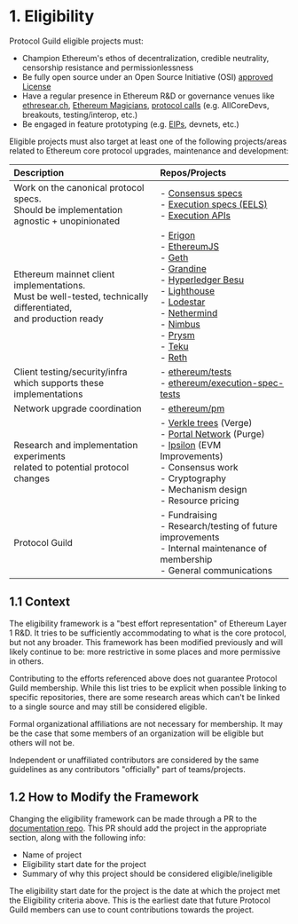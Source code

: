 # 1. Eligibility

Protocol Guild eligible projects must:

- Champion Ethereum's ethos of decentralization, credible neutrality, censorship resistance and permissionlessness 
- Be fully open source under an Open Source Initiative (OSI) [approved License](https://opensource.org/licenses)
- Have a regular presence in Ethereum R&D or governance venues like [ethresear.ch](https://ethresear.ch), [Ethereum Magicians](https://ethereum-magicians.org/), [protocol calls](https://calendar.google.com/calendar/u/0?cid=Y191cGFvZm9uZzhtZ3JtcmtlZ243aWM3aGs1c0Bncm91cC5jYWxlbmRhci5nb29nbGUuY29t) (e.g. AllCoreDevs, breakouts, testing/interop, etc.)
- Be engaged in feature prototyping (e.g. [EIPs](https://github.com/ethereum/eips), devnets, etc.)

Eligible projects must also target at least one of the following projects/areas related to Ethereum core protocol upgrades, maintenance and development:

| Description | Repos/Projects |
|:--|:---|
| Work on the canonical protocol specs. <br/> Should be implementation agnostic + unopinionated | - [Consensus specs](https://github.com/ethereum/consensus-specs) <br/> - [Execution specs (EELS)](https://github.com/ethereum/execution-specs) <br/> - [Execution APIs](https://github.com/ethereum/execution-apis)  |
| Ethereum mainnet client implementations. <br/> Must be well-tested, technically differentiated, <br/>  and production ready | - [Erigon](https://github.com/erigontech/erigon) <br/> - [EthereumJS](https://github.com/ethereumjs) <br/> - [Geth](https://github.com/ethereum/go-ethereum) <br/> - [Grandine](https://github.com/grandinetech/grandine) <br/> - [Hyperledger Besu](https://github.com/hyperledger/besu) <br/> - [Lighthouse](https://github.com/sigp/lighthouse) <br/> - [Lodestar](https://github.com/ChainSafe/lodestar) <br/> - [Nethermind](https://github.com/NethermindEth/nethermind) <br/> - [Nimbus](https://github.com/status-im/nimbus-eth2) <br/> - [Prysm](https://github.com/prysmaticlabs/prysm) <br/> - [Teku](https://github.com/ConsenSys/teku) <br/> - [Reth](https://github.com/paradigmxyz/reth) |
| Client testing/security/infra <br/> which supports these implementations | - [ethereum/tests](https://github.com/ethereum/tests) <br/> - [ethereum/execution-spec-tests](https://github.com/ethereum/execution-spec-tests) |
| Network upgrade coordination  | - [ethereum/pm](https://github.com/ethereum/pm) |
| Research and implementation experiments <br/> related to potential protocol changes | - [Verkle trees](https://github.com/gballet/go-verkle) (Verge) <br/> - [Portal Network](https://github.com/ethereum/portal-network-specs) (Purge) <br/> - [Ipsilon](https://github.com/ipsilon) (EVM Improvements) <br/> - Consensus work <br/> - Cryptography <br/> - Mechanism design <br/> - Resource pricing |
| Protocol Guild | - Fundraising <br/> - Research/testing of future improvements <br/> - Internal maintenance of membership <br/> - General communications |

## 1.1 Context

The eligibility framework is a "best effort representation" of Ethereum Layer 1 R&D. It tries to be sufficiently accommodating to what is the core protocol, but not any broader. This framework has been modified previously and will likely continue to be: more restrictive in some places and more permissive in others.

Contributing to the efforts referenced above does not guarantee Protocol Guild membership. While this list tries to be explicit when possible linking to specific repositories, there are some research areas which can't be linked to a single source and may still be considered eligible.

Formal organizational affiliations are not necessary for membership. It may be the case that some members of an organization will be eligible but others will not be.

Independent or unaffiliated contributors are considered by the same guidelines as any contributors "officially" part of teams/projects.

## 1.2 How to Modify the Framework

Changing the eligibility framework can be made through a PR to the [documentation repo](https://github.com/protocolguild/documentation). This PR should add the project in the appropriate section, along with the following info:

- Name of project
- Eligibility start date for the project
- Summary of why this project should be considered eligible/ineligible

The eligibility start date for the project is the date at which the project met the Eligibility criteria above. This is the earliest date that future Protocol Guild members can use to count contributions towards the project. 
